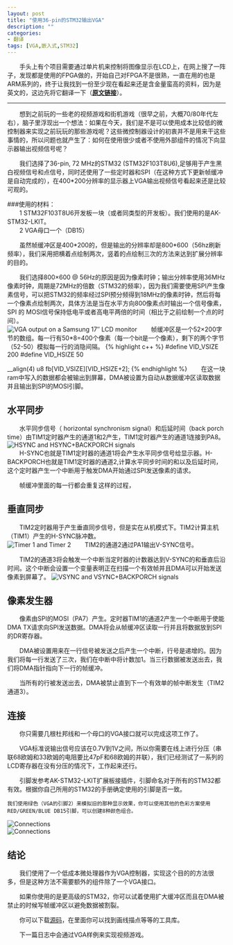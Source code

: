 ```yaml
---
layout: post
title: "使用36-pin的STM32输出VGA"
description: ""
categories: 
- 翻译
tags: [VGA,嵌入式,STM32]
---
```


　　手头上有个项目需要通过单片机来控制将图像显示在LCD上，在网上搜了一阵子，发现都是使用的FPGA做的，开始自己对FPGA不是很熟，一直在用的也是ARM系列的，终于让我找到一份至少现在看起来还是含金量蛮高的资料，因为是英文的，这边先将它翻译一下（[**原文链接**](http://www.artekit.eu/vga-output-using-a-36-pin-stm32/)）。  

----------

　　想到之前玩的一些老的视频游戏和街机游戏（很早之前，大概70/80年代左右），脑子里浮现出一个想法：如果在今天，我们是不是可以使用成本比较低的微控制器来实现之前玩玩的那些游戏呢？这些微控制器设计的初衷并不是用来干这些事情的，所以问题也就产生了：如何在使用很少或者不使用外部组件的情况下向显示器输出视频信号呢？

　　我们选择了36-pin, 72 MHz的STM32 (STM32F103T8U6),足够用于产生黑白视频信号和点信号，同时还使用了一些定时器和SPI（在这种方式下更新帧缓冲是自动完成的），在400*200分辨率的显示器上VGA输出视频信号看起来还是比较可观的。

###使用的材料：  
　　1 STM32F103T8U6开发板一块（或者同类型的开发板）。我们使用的是AK-STM32-LKIT。  
　　2 VGA母口一个（DB15）

　　虽然帧缓冲区是400\*200的，但是输出的分辨率却是800\*600（56hz刷新频率），我们采用把横着点绘制两次，竖着的点绘制三次的方法来达到扩展分辨率的目的。  

　　我们选择800×600 @ 56Hz的原因是因为像素时钟；输出分辨率使用36MHz像素时钟，周期是72MHz的倍数（STM32的频率），因为我们需要使用SPI产生像素信号，可以把STM32的频率经过SPI预分频得到18MHz的像素时钟，然后将每一个像素点绘制两次，具体方法是当在水平方向800像素点时输出一个信号像素，SPI 的 MOSI信号保持低电平或者高电平两倍的时间（相比于之前绘制一个点的时间）。  
![VGA output on a Samsung 17″ LCD monitor](http://github-blog.qiniudn.com/2014-04-20-VGA-output-using-arm-1.png-BlogPic)
　　帧缓冲区是一个52×200字节的数组。每一行有50*8=400个像素（每一个bit是一个像素），剩下的两个字节（52-50）模拟每一行的消隐间隔。
{% highlight c++ %}
#define VID_VSIZE 200
#define VID_HSIZE 50
 
__align(4) u8 fb[VID_VSIZE][VID_HSIZE+2];
{% endhighlight %}
　　在这一块ram中写入的数据都会被输出到屏幕，DMA被设置为自动从数据缓冲区读取数据并且输出到SPI的MOSI引脚。  
## 水平同步 
　　水平同步信号（ horizontal synchronism signal）和后延时间（back porch time）由TIM1定时器产生的通道1和2产生，TIM1定时器产生的通道1连接到PA8。  
![HSYNC and HSYNC+BACKPORCH signals ](http://github-blog.qiniudn.com/2014-04-20-VGA-output-using-arm-2.png-BlogPic)  
　　H-SYNC也就是TIM1定时器的通道1将会产生水平同步信号给显示器。H-BACKPORCH也就是TIM1定时器的通道2,计算水平同步时间的和以及后延时间，这个定时器产生一个中断用于触发DMA开始通过SPI发送像素的请求。

　　帧缓冲里面的每一行都会重复这样的过程，
## 垂直同步 ##
　　TIM2定时器用于产生垂直同步信号，但是实在从机模式下。TIM2计算主机（TIM1）产生的H-SYNC脉冲数。  
![Timer 1 and Timer 2](http://github-blog.qiniudn.com/2014-04-20-VGA-output-using-arm-3.png-BlogPic)
　　TIM2的通道2通过PA1输出V-SYNC信号。 
 
　　TIM2的通道3将会触发一个中断当定时器的计数器达到V-SYNC的和垂直后沿时间。这个中断会设置一个变量表明正在扫描一个有效帧并且DMA可以开始发送像素到屏幕了。
![VSYNC and VSYNC+BACKPORCH signals ](http://github-blog.qiniudn.com/2014-04-20-VGA-output-using-arm-4.png-BlogPic)  
## 像素发生器 ##
　　像素由SPI的MOSI（PA7）产生。定时器TIM1的通道2产生一个中断用于使能DMA TX请求向SPI发送数据。DMA将会从帧缓冲区读取一行并且将数据放到SPI的DR寄存器。

　　DMA被设置用来在一行信号被发送之后产生一个中断，行号是递增的。因为我们将每一行发送了三次，我们在中断中将计数加1。当三行数据被发送出去，我们将DMA指针指向下一行的帧缓冲。  

　　当所有的行被发送出去，DMA被禁止直到下一个有效单的帧中断发生（TIM2通道3）。  
## 连接 ##
　　你只需要几根杜邦线和一个母口的VGA接口就可以完成这项工作了。  

　　VGA标准说输出信号应该在0.7V到1V之间，所以你需要在线上进行分压（串联68欧姆和33欧姆的电阻要比47pF和68欧姆的并联），我们已经测试了一系列的LCD寄存器在没有分压的情况下，工作起来还行。  

　　引脚发参考AK-STM32-LKIT扩展板接插件，引脚命名对于所有的STM32都有效。根据你自己所用的STM32的手册确定使用的引脚是否一致。

	我们使用绿色（VGA的引脚2）来模拟旧的那种显示效果，你可以使用其他的色彩方案使用RED/GREEN/BLUE DB15引脚，可以创建8种颜色组合。
![Connections](http://github-blog.qiniudn.com/2014-04-20-VGA-output-using-arm-5.png-BlogPic)  
![Connections](http://github-blog.qiniudn.com/2014-04-20-VGA-output-using-arm-6.png-BlogPic)  
## 结论 ##
　　我们使用了一个低成本微处理器作为VGA控制器，实现这个目的的方法很多，但是这种方法不需要额外的组件除了一个VGA接口。

　　如果你使用的是更高级的STM32，你可以试着使用扩大缓冲区而且在DMA被禁止的时候写帧缓冲区以避免数据被割裂。

　　你可以下载[源码](http://www.artekit.eu/resources/blog/artekit_vga.zip)，在里面你可以找到画线描点等等的工具库。  

　　下一篇日志中会通过VGA样例来实现视频游戏。
　　